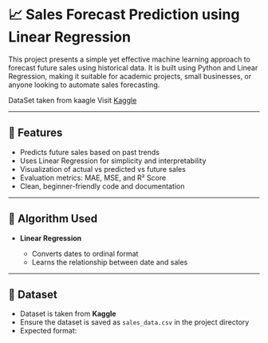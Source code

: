 
# 📈 Sales Forecast Prediction using Linear Regression

This project presents a simple yet effective machine learning approach to forecast future sales using historical data. It is built using Python and Linear Regression, making it suitable for academic projects, small businesses, or anyone looking to automate sales forecasting.


DataSet taken from kaagle         Visit [Kaggle]( https://www.kaggle.com/competitions/store-sales-time-series-forecasting/data )

---

## 🚀 Features

* Predicts future sales based on past trends
* Uses Linear Regression for simplicity and interpretability
* Visualization of actual vs predicted vs future sales
* Evaluation metrics: MAE, MSE, and R² Score
* Clean, beginner-friendly code and documentation

---

## 🧠 Algorithm Used

* **Linear Regression**

  * Converts dates to ordinal format
  * Learns the relationship between date and sales
  

---

## 📁 Dataset

* Dataset is taken from **Kaggle**
* Ensure the dataset is saved as `sales_data.csv` in the project directory
* Expected format:

